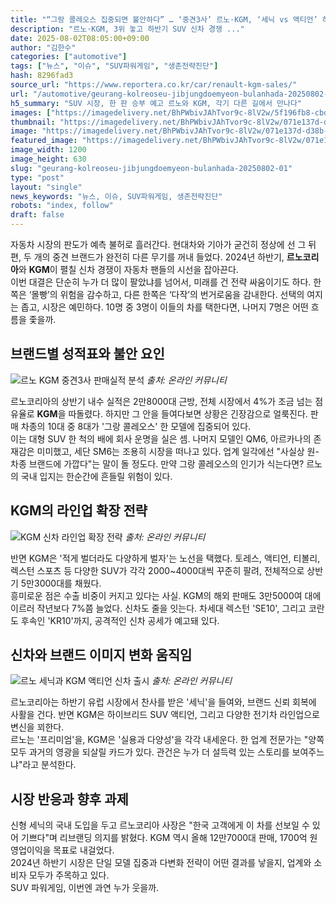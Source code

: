 ```yaml
---
title: "“그랑 콜레오스 집중되면 불안하다” … ‘중견3사’ 르노·KGM, ‘세닉 vs 액티언’ 하반기 신차 격돌 예고"
description: "르노·KGM, 3위 놓고 하반기 SUV 신차 경쟁 ..."
date: 2025-08-02T08:05:00+09:00
author: "김한수"
categories: ["automotive"]
tags: ["뉴스", "이슈", "SUV파워게임", "생존전략진단"]
hash: 8296fad3
source_url: "https://www.reportera.co.kr/car/renault-kgm-sales/"
url: "/automotive/geurang-kolreoseu-jibjungdoemyeon-bulanhada-20250802-01/"
h5_summary: "SUV 시장, 한 판 승부 예고 르노와 KGM, 각기 다른 길에서 만나다"
images: ["https://imagedelivery.net/BhPWbivJAhTvor9c-8lV2w/5f196fb8-cbd0-49cb-7b52-1e71c969c500/public", "https://imagedelivery.net/BhPWbivJAhTvor9c-8lV2w/ac380232-1201-41d2-f068-fc615d069e00/public", "https://imagedelivery.net/BhPWbivJAhTvor9c-8lV2w/294c641b-748c-4b71-330f-7cbadd9bf500/public", "https://imagedelivery.net/BhPWbivJAhTvor9c-8lV2w/071e137d-d38b-490b-f462-76c0afc80900/public"]
thumbnail: "https://imagedelivery.net/BhPWbivJAhTvor9c-8lV2w/071e137d-d38b-490b-f462-76c0afc80900/public"
image: "https://imagedelivery.net/BhPWbivJAhTvor9c-8lV2w/071e137d-d38b-490b-f462-76c0afc80900/public"
featured_image: "https://imagedelivery.net/BhPWbivJAhTvor9c-8lV2w/071e137d-d38b-490b-f462-76c0afc80900/public"
image_width: 1200
image_height: 630
slug: "geurang-kolreoseu-jibjungdoemyeon-bulanhada-20250802-01"
type: "post"
layout: "single"
news_keywords: "뉴스, 이슈, SUV파워게임, 생존전략진단"
robots: "index, follow"
draft: false
---
```


자동차 시장의 판도가 예측 불허로 흘러간다. 현대차와 기아가 굳건히 정상에 선 그 뒤편, 두 개의 중견 브랜드가 완전히 다른 무기를 꺼내 들었다. 2024년 하반기, **르노코리아**와 **KGM**이 펼칠 신차 경쟁이 자동차 팬들의 시선을 잡아끈다.  
이번 대결은 단순히 누가 더 많이 팔았냐를 넘어서, 미래를 건 전략 싸움이기도 하다. 한쪽은 ‘몰빵’의 위험을 감수하고, 다른 한쪽은 ‘다작’의 번거로움을 감내한다. 선택의 여지는 좁고, 시장은 예민하다. 10명 중 3명이 이들의 차를 택한다면, 나머지 7명은 어떤 흐름을 좇을까.

## 브랜드별 성적표와 불안 요인

![르노 KGM 중견3사 판매실적 분석](https://imagedelivery.net/BhPWbivJAhTvor9c-8lV2w/ac380232-1201-41d2-f068-fc615d069e00/public)
*출처: 온라인 커뮤니티*


르노코리아의 상반기 내수 실적은 2만8000대 근방, 전체 시장에서 4%가 조금 넘는 점유율로 **KGM**을 따돌렸다. 하지만 그 안을 들여다보면 상황은 긴장감으로 얼룩진다. 판매 차종의 10대 중 8대가 '그랑 콜레오스' 한 모델에 집중되어 있다.  
이는 대형 SUV 한 척의 배에 회사 운명을 실은 셈. 나머지 모델인 QM6, 아르카나의 존재감은 미미했고, 세단 SM6는 조용히 시장을 떠나고 있다. 업계 일각에선 "사실상 원-차종 브랜드에 가깝다"는 말이 돌 정도다. 만약 그랑 콜레오스의 인기가 식는다면? 르노의 국내 입지는 한순간에 흔들릴 위험이 있다.

## KGM의 라인업 확장 전략

![KGM 신차 라인업 확장 전략](https://imagedelivery.net/BhPWbivJAhTvor9c-8lV2w/294c641b-748c-4b71-330f-7cbadd9bf500/public)
*출처: 온라인 커뮤니티*


반면 KGM은 '적게 벌더라도 다양하게 벌자'는 노선을 택했다. 토레스, 액티언, 티볼리, 렉스턴 스포츠 등 다양한 SUV가 각각 2000~4000대씩 꾸준히 팔려, 전체적으로 상반기 5만3000대를 채웠다.  
흥미로운 점은 수출 비중이 커지고 있다는 사실. KGM의 해외 판매도 3만5000여 대에 이르러 작년보다 7%쯤 늘었다. 신차도 줄을 잇는다. 차세대 렉스턴 'SE10', 그리고 코란도 후속인 'KR10'까지, 공격적인 신차 공세가 예고돼 있다.

## 신차와 브랜드 이미지 변화 움직임

![르노 세닉과 KGM 액티언 신차 출시](https://imagedelivery.net/BhPWbivJAhTvor9c-8lV2w/5f196fb8-cbd0-49cb-7b52-1e71c969c500/public)
*출처: 온라인 커뮤니티*


르노코리아는 하반기 유럽 시장에서 찬사를 받은 '세닉'을 들여와, 브랜드 신뢰 회복에 사활을 건다. 반면 KGM은 하이브리드 SUV 액티언, 그리고 다양한 전기차 라인업으로 변신을 꾀한다.  
르노는 '프리미엄'을, KGM은 '실용과 다양성'을 각각 내세운다. 한 업계 전문가는 "양쪽 모두 과거의 영광을 되살릴 카드가 있다. 관건은 누가 더 설득력 있는 스토리를 보여주느냐"라고 분석한다.

## 시장 반응과 향후 과제

신형 세닉의 국내 도입을 두고 르노코리아 사장은 "한국 고객에게 이 차를 선보일 수 있어 기쁘다"며 리브랜딩 의지를 밝혔다. KGM 역시 올해 12만7000대 판매, 1700억 원 영업이익을 목표로 내걸었다.  
2024년 하반기 시장은 단일 모델 집중과 다변화 전략이 어떤 결과를 낳을지, 업계와 소비자 모두가 주목하고 있다.  
SUV 파워게임, 이번엔 과연 누가 웃을까.
